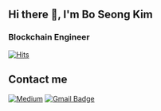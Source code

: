 ## Hi there 👋, I'm Bo Seong Kim

### Blockchain Engineer

[![Hits](https://hits.seeyoufarm.com/api/count/incr/badge.svg?url=https%3A%2F%2Fgithub.com%2Fgunb0s&count_bg=%23C8783D&title_bg=%23555555&icon=&icon_color=%23CFC7C7&title=hits&edge_flat=false)](https://hits.seeyoufarm.com)

<p>
<!-- 
[![Anurag's GitHub stats](https://github-readme-stats.vercel.app/api?username=gunb0s&show_icons=true&theme=tokyonight)](https://github.com/anuraghazra/github-readme-stats)

[![Top Langs](https://github-readme-stats.vercel.app/api/top-langs/?username=gunb0s&layout=compact)](https://github.com/anuraghazra/github-readme-stats) -->

</p>

<!-- ## My tech stack

<p>
  <a>
    <img alt="Solidity" src="https://img.shields.io/badge/Solidity-e6e6e6?style=for-the-badge&logo=solidity&logoColor=black" >
  </a>
  &emsp;
  <a>
    <img alt="Javascript" src="https://img.shields.io/badge/JavaScript-323330?style=for-the-badge&logo=javascript&logoColor=F7DF1E" >
  </a>
  &emsp;
  <a>
    <img alt="Rust" src="https://img.shields.io/badge/Rust-000000?style=for-the-badge&logo=rust&logoColor=white" >
  </a>
  &emsp;
  <a>
    <img alt="Typescript" src="https://img.shields.io/badge/TypeScript-007ACC?style=for-the-badge&logo=typescript&logoColor=white" >
  </a>
  &emsp;
  <a>
    <img alt="C" src="https://img.shields.io/badge/C-00599C?style=for-the-badge&logo=c&logoColor=white" >
  </a>
  &emsp;
  <a>
    <img alt="C++" src="https://img.shields.io/badge/C%2B%2B-00599C?style=for-the-badge&logo=c%2B%2B&logoColor=white" >
  </a>
  &emsp;
  <a>
    <img alt="GO" src="https://img.shields.io/badge/Go-00ADD8?style=for-the-badge&logo=go&logoColor=white" >
  </a>
  &emsp;
  <a>
    <img alt="JAVA" src="https://img.shields.io/badge/Java-ED8B00?style=for-the-badge&logo=java&logoColor=white" >
  </a>
  &emsp;
  <a>
    <img alt="Python" src="https://img.shields.io/badge/Python-FFD43B?style=for-the-badge&logo=python&logoColor=blue" >
  </a>
  &emsp;
  <a>
    <img alt="HTML" src="https://img.shields.io/badge/HTML-E34F26?style=for-the-badge&logo=html5&logoColor=white" >
  </a>
  &emsp;
  <a>
    <img alt="CSS" src="https://img.shields.io/badge/CSS-1572B6?style=for-the-badge&logo=css3&logoColor=white" >
  </a>
  &emsp;
  <a>
    <img alt="Web3JS" src="https://img.shields.io/badge/web3.js-F16822?style=for-the-badge&logo=web3.js&logoColor=white" >
  </a>
  &emsp;
  <a>
    <img alt="React" src="https://img.shields.io/badge/React-20232A?style=for-the-badge&logo=react&logoColor=61DAFB" >
  </a>
  &emsp;
  <a>
    <img alt="NodeJS" src="https://img.shields.io/badge/Node.js-339933?style=for-the-badge&logo=nodedotjs&logoColor=white" >
  </a>
  &emsp;
  <a>
    <img alt="ExpressJS" src="https://img.shields.io/badge/Express.js-000000?style=for-the-badge&logo=express&logoColor=white" >
  </a>
  &emsp;
  <a>
    <img alt="Redux" src="https://img.shields.io/badge/Redux-593D88?style=for-the-badge&logo=redux&logoColor=white" >
  </a>
  &emsp;
  <a>
    <img alt="AWS" src="https://img.shields.io/badge/Amazon_AWS-FF9900?style=for-the-badge&logo=amazonaws&logoColor=white" >
  </a>
  &emsp;
  <a>
    <img alt="Heroku" src="https://img.shields.io/badge/Heroku-430098?style=for-the-badge&logo=heroku&logoColor=white" >
  </a>
  &emsp;
  <a>
    <img alt="Netlify" src="https://img.shields.io/badge/Netlify-00C7B7?style=for-the-badge&logo=netlify&logoColor=white" >
  </a>
  &emsp;
  <a>
    <img alt="Bitcoin" src="https://img.shields.io/badge/Bitcoin-000000?style=for-the-badge&logo=bitcoin&logoColor=white" >
  </a>
  &emsp;
  <a>
    <img alt="Ethereum" src="https://img.shields.io/badge/Ethereum-3C3C3D?style=for-the-badge&logo=Ethereum&logoColor=white" >
  </a>
  &emsp;
  <a>
    <img alt="MongoDB" src="https://img.shields.io/badge/MongoDB-4EA94B?style=for-the-badge&logo=mongodb&logoColor=white" >
  </a>
  &emsp;
  <a>
    <img alt="MySQL" src="https://img.shields.io/badge/MySQL-005C84?style=for-the-badge&logo=mysql&logoColor=white" >
  </a>
  &emsp;
  <a>
    <img alt="Figma" src="https://img.shields.io/badge/Figma-F24E1E?style=for-the-badge&logo=figma&logoColor=white" >
  </a>
  &emsp;
  <a>
    <img alt="VisualStudioCode" src="https://img.shields.io/badge/Visual_Studio_Code-0078D4?style=for-the-badge&logo=visual%20studio%20code&logoColor=white" >
  </a>
  &emsp;
  <a>
    <img alt="Linux" src="https://img.shields.io/badge/Linux-FCC624?style=for-the-badge&logo=linux&logoColor=black" >
  </a>
  &emsp;
  
</p> -->

## Contact me

<a href="https://medium.com/@bys20411"><img alt="Medium" src="https://img.shields.io/badge/Medium-12100E?style=for-the-badge&logo=medium&logoColor=white"></a> [![Gmail Badge](https://img.shields.io/badge/Gmail-D14836?style=for-the-badge&logo=gmail&logoColor=white&link=mailto:bys20411@gmail.com)](mailto:bys20411@gmail.com?subject=[GitHub]%20Hello)
